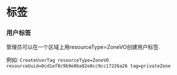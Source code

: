 # 标签
### 用户标签
管理员可以在一个区域上用resourceType=ZoneVO创建用户标签. 

例如:
`CreateUserTag resourceType=ZoneVO resourceUuid=0cd1ef8c9b9e0ba82e0cc9cc17226a26 tag=privateZone
`
